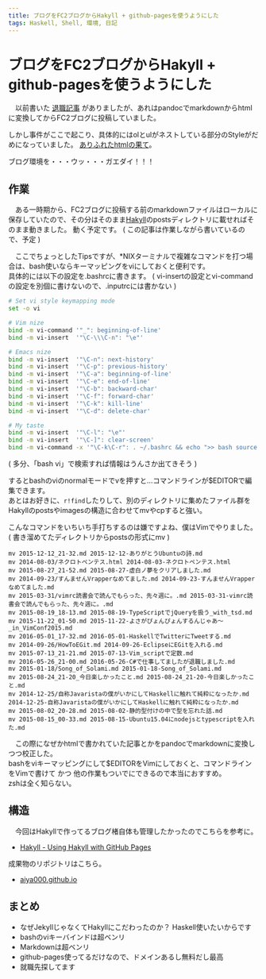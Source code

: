```yaml
---
title: ブログをFC2ブログからHakyll + github-pagesを使うようにした
tags: Haskell, Shell, 環境, 日記
---
```

# ブログをFC2ブログからHakyll + github-pagesを使うようにした

　以前書いた [退職記事](./2016-05-26-C%23で仕事してましたが退職しました.html) がありましたが、あれはpandocでmarkdownからhtmlに変換してからFC2ブログに投稿していました。

しかし事件がここで起こり、具体的にはolとulがネストしている部分のStyleがだめになっていました。 [ありふれたhtmlの果て](https://www.amazon.co.jp/gp/product/B00J8D5WV2?ie=UTF8&*Version*=1&*entries*=0)。

ブログ環境を・・・ウッ・・・ガエダイ！！！

## 作業

　ある一時期から、FC2ブログに投稿する前のmarkdownファイルはローカルに保存していたので、その分はそのまま[Hakyll](https://jaspervdj.be/hakyll/)のpostsディレクトリに載せればそのまま動きました。 動く予定です。
( この記事は作業しながら書いているので、予定 )

　ここでちょっとしたTipsですが、\*NIXターミナルで複雑なコマンドを打つ場合は、bash使いならキーマッピングをviにしておくと便利です。  
具体的には以下の設定を.bashrcに書きます。 ( vi-insertの設定とvi-commandの設定を別個に書けないので、.inputrcには書かない )

```bash
# Set vi style keymapping mode
set -o vi

# Vim nize
bind -m vi-command '"_": beginning-of-line'
bind -m vi-insert  '"\C-\\\C-n": "\e"'

# Emacs nize
bind -m vi-insert  '"\C-n": next-history'
bind -m vi-insert  '"\C-p": previous-history'
bind -m vi-insert  '"\C-a": beginning-of-line'
bind -m vi-insert  '"\C-e": end-of-line'
bind -m vi-insert  '"\C-b": backward-char'
bind -m vi-insert  '"\C-f": forward-char'
bind -m vi-insert  '"\C-k": kill-line'
bind -m vi-insert  '"\C-d": delete-char'

# My taste
bind -m vi-insert  '"\C-l": "\e"'
bind -m vi-insert  '"\C-]": clear-screen'
bind -m vi-command -x '"\C-k\C-r": . ~/.bashrc && echo ">> bash source reloaded"'
```

( 多分、「bash vi」で検索すれば情報はうんさか出てきそう )


するとbashのviのnormalモードでvを押すと…コマンドラインが$EDITORで編集できます。  
あとはお好きに、`r!find`したりして、別のディレクトリに集めたファイル群をHakyllのpostsやimagesの構造に合わせてmvやcpすると強い。

こんなコマンドをいちいち手打ちするのは嫌ですよね、僕はVimでやりました。 ( 書き溜めてたディレクトリからpostsの形式にmv )

```
mv 2015-12-12_21-32.md 2015-12-12-ありがとうUbuntuの詩.md
mv 2014-08-03/ネクロトペンテス.html 2014-08-03-ネクロトペンテス.html
mv 2015-08-27_21-52.md 2015-08-27-虚白ノ夢をクリアしました.md
mv 2014-09-23/すんませんVrapperなめてました.md 2014-09-23-すんませんVrapperなめてました.md
mv 2015-03-31/vimrc読書会で読んでもらった、先々週に。.md 2015-03-31-vimrc読書会で読んでもらった、先々週に。.md
mv 2015-08-19_18-13.md 2015-08-19-TypeScriptでjQueryを扱う_with_tsd.md
mv 2015-11-22_01-50.md 2015-11-22-よさがぴょんぴょんするんじゃあ〜_in_VimConf2015.md
mv 2016-05-01_17-32.md 2016-05-01-HaskellでTwitterにTweetする.md
mv 2014-09-26/HowToEGit.md 2014-09-26-EclipseにEGitを入れる.md
mv 2015-07-13_21-21.md 2015-07-13-Vim_scriptで定数.md
mv 2016-05-26_21-00.md 2016-05-26-C#で仕事してましたが退職しました.md
mv 2015-01-18/Song_of_Solami.md 2015-01-18-Song_of_Solami.md
mv 2015-08-24_21-20_今日楽しかったこと.md 2015-08-24_21-20-今日楽しかったこと.md
mv 2014-12-25/自称Javaristaの僕がいかにしてHaskellに触れて純粋になったか.md 2014-12-25-自称Javaristaの僕がいかにしてHaskellに触れて純粋になったか.md
mv 2015-08-02_20-28.md 2015-08-02-静的型付けの中で型を忘れた話.md
mv 2015-08-15_00-33.md 2015-08-15-Ubuntu15.04にnodejsとtypescriptを入れた.md
```

　この際になぜかhtmlで書かれていた記事とかをpandocでmarkdownに変換しつつ校正した。  
bashをviキーマッピングにして$EDITORをVimにしておくと、コマンドラインをVimで書けて かつ 他の作業もついでにできるので本当におすすめ。  
zshは全く知らない。


## 構造

　今回はHakyllで作ってるブログ楮自体も管理したかったのでこちらを参考に。

- [Hakyll - Using Hakyll with GitHub Pages](https://jaspervdj.be/hakyll/tutorials/github-pages-tutorial.html)

成果物のリポジトリはこちら。

- [aiya000.github.io](https://github.com/aiya000/aiya000.github.io)


## まとめ

- なぜJekyllじゃなくてHakyllにこだわったのか？ Haskell使いたいからです
- bashのviキーバインドは超ベンリ
- Markdownは超ベンリ
- github-pages使ってるだけなので、ドメインあるし無料だし最高
- 就職先探してます
